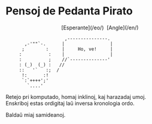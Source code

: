 Pensoj de Pedanta Pirato
========================

<center> [Esperante](/eo/)  [Angle](/en/)</center>

```
                      ,---------------.
       ,-'""`-.      |                 |
      ;        :     |     Ho, ve!     |
     :          :    |                 |
     :          ;    //`--------------'
     : (_)  (_) :   //
     ::   '`   :;  /
      !:      :!
      `:`++++';'
        `....'
```

<div class="text-right">Retejo pri komputado, homaj inklinoj, kaj harazadaj umoj.</div>
<div class="text-right">Enskriboj estas ordigitaj laŭ inversa kronologia ordo.</div>

Baldaŭ miaj samideanoj.
